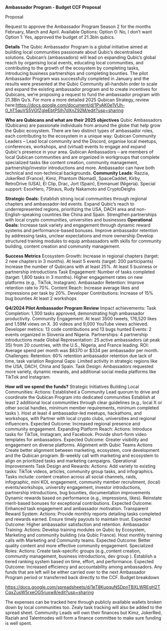 **Ambassador Program - Budget CCF Proposal** 

Proposal

Request to approve the Ambassador Program Season 2 for the months February, March and April.
Available Options:
Option 0: No, I don’t want
Option 1: Yes, approved the budget of 21.3bln qubics.

**Details**
The Qubic Ambassador Program is a global initiative aimed at building local communities passionate about Qubic’s decentralised solutions. Qubican’s (ambassadors) will lead on expanding Qubic’s global reach by organising local events, educating local communities, and contributing to the growth of the ecosystem by completing tasks, introducing business partnerships and completing bounties. The pilot Ambassador Program was successfully completed in January and the results were presented at the Qubic Community all-handsIn order to scale and expand the existing ambassador program and to create incentives for Qubicans, we’re proposing a request to fund the ambassador program with 21.3Bln Qu’s. 
For more a more detailed 2025 Qubican Strategy, review here:https://docs.google.com/document/d/1PvAK0e1VUh-0_hT5auVS5VGfZgleEbtPSlh7dXnZ92M/edit?usp=sharing

**Who are Qubicans and what are their 2025 objectives**
Qubic Ambassadors (Qubicans) are passionate individuals from around the globe that help grow the Qubic ecosystem. There are two distinct types of ambassador roles, each contributing to the ecosystem in a unique way:
Qubican Community Leaders – Lead local community and the Discord, organise local meetups, conferences, workshops, and (virtual) events to engage and expand Qubic's presence in your area. 
Qubican Ambassadors – are members of local Qubican communities and are organized in workgroups that complete specialized tasks like content creation, community management, partnership/investor introductions and more. Ambassador can have both technical and non-technical backgrounds. 
**Community Leads**: Razzia, JokerRed (France), Kimz, Phantom (Nomad), SpaceCaddet, Kirby, RetroDrive (USA), El Clip, Drac, Jort (Spain), Emmanuel (Nigeria). 
Special support: EsoxHero, 7Straus, Rudy Nakamoto and CryptoDeighs

**Strategic Goals:**
Establish strong local communities through regional chapters and ambassador-led events.
Expand Qubic’s reach to underrepresented regions, prioritizing the USA, DACH area and non-English-speaking countries like China and Spain.
Strengthen partnerships with local crypto communities, universities and businesses
**Operational Goals:**
Increase task variety and engagement through dynamic reward systems and performance-based bonuses.
Improve ambassador retention by addressing tasks, unclear expectations and more ownership
Develop structured training modules to equip ambassadors with skills for community building, content creation and community management.

**Success Metrics**
Ecosystem Growth:
Increase in regional chapters (target: 2 new chapters in 3 months).
At least 5 events (target: 200 participants)
Increase the number of Qubicans with at least 25%.
At least 5 business or partnership introductions
Task Engagement:
Number of tasks completed (target: 1,800 tasks in 3 months).
Higher engagement rates on new platforms (e.g., TikTok, Instagram).
Ambassador Retention:
Improve retention rate to 70%.
Content Reach:
Increase average likes and impressions per task by 20%.
Developer Contributions:
Increase of 15% bug bounties
At least 2 workshops

**Q4/2024 Pilot Ambassador Program Review**
Impact achievements:
Task Completion: 1,300 tasks approved, demonstrating high ambassador productivity.
Community Engagement: At least 3500 tweets, 176,520 likes and 1.59M views on X. 30 videos and 9,000 YouTube views achieved.
Developer metrics: 13 code contributions and 13 bugs hunted
Events: 2 events organized in Slovenia and Nigeria.
Partnerships: 4 partnership introductions made
Global Representation: 25 active ambassadors (at peak 35) from 20 countries, with the U.S., Nigeria, and France leading.
ROI: Average spend per month was $8370 or $334 per ambassador per month.
Challenges:
Retention: 60% retention ambassador retention due lack of time, task variation
Regional Gaps: Limited activity in strategic regions like the USA, DACH, China and Spain.
Task Design: Ambassadors requested more variety, dynamic rewards, and additional social media platforms like TikTok and Instagram.

**How will we spend the funds?**
Strategic Initiatives
Building Local Communities:
Actions:
Established a Community Lead quorum to drive and coordinate the Qubican Program into dedicated communities
Establish at least 2 additional local communities through clear guidelines (e.g., local X or other social handles, minimum member requirements, minimum completed tasks ).
Host at least 4 ambassador-led meetups, hackathons, and workshops, with 
Partner with local crypto clubs, universities and regional influencers.
Expected Outcome:
Increased regional presence and community engagement.
Expanding Platform Reach:
Actions:
Introduce tasks for TikTok, Instagram, and Facebook.
Provide short-form video templates for ambassadors.
Expected Outcome:
Greater visibility and engagement on diverse platforms.
Alignment with Qubic Teams
Actions
Create better alignment between marketing, ecosystem, core development and the Qubican program. 
Bi-weekly call with marketing and ecosystem to align on prioritized tasks and marketing campaigns.
Operational Improvements
Task Design and Rewards:
Actions:
Add variety to existing tasks: TikTok videos, articles, community group tasks, and infographics.
Tasks include: content creation across all social channels, raids, infographic, mini KOL engagement, community member recruitment, (local) events/workshops, university engagement, investor introductions, partnership introductions, bug bounties, documentation improvements
Dynamic rewards based on performance (e.g., impressions, likes).
Reinstate merit-based bonuses for exceptional contributions.
Expected Outcome:
Enhanced task engagement and ambassador motivation.
Transparent Reward System:
Actions:
Provide monthly reports detailing tasks completed and rewards earned.
Ensure timely payouts to maintain trust.
Expected Outcome:
Higher ambassador satisfaction and retention.
Ambassador Training:
Actions:
Develop training modules on Qubic by Ecosystem, Marketing and community building (via Qubic France).
Host monthly training calls with Marketing and Community teams.
Expected Outcome:
Better quality content and more effective community engagement.
Specialized Roles:
Actions:
Create task-specific groups (e.g.,content creation, community management, business introductions, dev group ).
Establish a tiered ranking system based on time, effort, and performance.
Expected Outcome:
Increased efficiency and accountability among ambassadors.
Any funds that are left will be either carried over to the next Ambassador Program period or transferred back directly to the CCF. 
Budget breakdown



https://docs.google.com/spreadsheets/d/1eT8KuqquNSDpnTBXLWREgH2TCqxZusW5rxeOG5ruxw8/edit?usp=sharing

The expenses can be tracked here through publicly available wallets broken down by local communities too. Zealy task tracking will also be added to the spread sheet. Community Leads will own their finances but Kimz, JokerRed, Raziah and Talentnodes will form a finance committee to make sure funding is well spent.  
